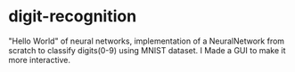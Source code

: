 # digit-recognition
"Hello World" of neural networks, implementation of a NeuralNetwork from scratch to classify digits(0-9) using MNIST dataset. I Made a GUI to make it more interactive.
